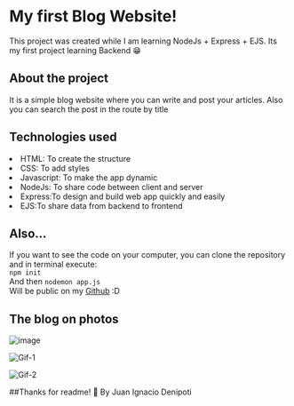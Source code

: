 # My first Blog Website!

This project was created while I am learning NodeJs + Express + EJS. Its my first project learning Backend 😁

## About the project
It is a simple blog website where you can write and post your articles. Also you can search the post in the route by title 
## Technologies used
<li>HTML: To create the structure</li>
<li>CSS: To add styles</li>
<li>Javascript: To make the app dynamic</li>
<li>NodeJs: To share code between client and server</li>
<li>Express:To design and build web app quickly and easily</li>
<li>EJS:To share data from backend to frontend</li>


## Also...
If you want to see the code on your computer, you can clone the repository and in terminal execute: <br>
`npm init` <br>
And then
`nodemon app.js`<br>
Will be public on my <a href="github.com/Juanideni" target="_blank">Github</a> :D 

## The blog on photos

![image](https://user-images.githubusercontent.com/62517692/167742421-4987d912-0bf8-4d13-abc5-51b5f018bfbf.png)


![Gif-1](https://user-images.githubusercontent.com/62517692/167743258-c7bdb481-07c9-49e0-9edb-668cb27d143f.gif)


![Gif-2](https://user-images.githubusercontent.com/62517692/167743268-5d4e93aa-2c20-4e47-9faf-3395186d01b7.gif)



##Thanks for readme! 👋  By Juan Ignacio Denipoti 
